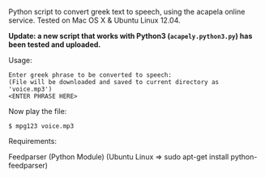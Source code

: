Python script to convert greek text to speech, using the acapela online service. Tested on Mac OS X & Ubuntu Linux 12.04.

**Update: a new script that works with Python3 (`acapely.python3.py`) has been tested and uploaded.**

Usage: 

```$ python acapela.py
Enter greek phrase to be converted to speech:
(File will be downloaded and saved to current directory as 'voice.mp3')
<ENTER PHRASE HERE>
```

Now play the file:

`$ mpg123 voice.mp3`

Requirements:

Feedparser	(Python Module)
(Ubuntu Linux => sudo apt-get install python-feedparser)

